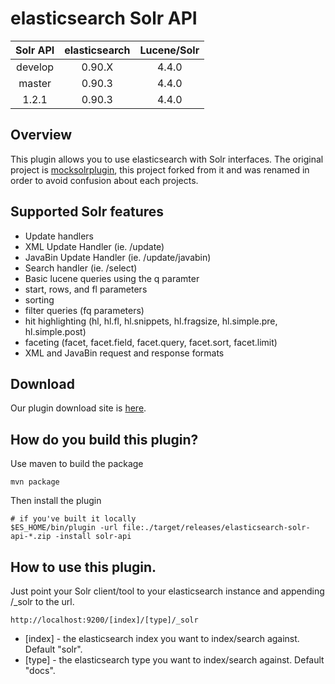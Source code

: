 # elasticsearch Solr API

| Solr API | elasticsearch | Lucene/Solr |
|:--------:|:-------------:|:-----------:|
| develop  | 0.90.X        | 4.4.0       |
| master   | 0.90.3        | 4.4.0       |
| 1.2.1    | 0.90.3        | 4.4.0       |

## Overview

This plugin allows you to use elasticsearch with Solr interfaces.
The original project is [mocksolrplugin](https://github.com/mattweber/elasticsearch-mocksolrplugin), this project forked from it and was renamed in order to avoid confusion about each projects.

## Supported Solr features

* Update handlers
 * XML Update Handler (ie. /update)
 * JavaBin Update Handler (ie. /update/javabin)
* Search handler (ie. /select)
 * Basic lucene queries using the q paramter
 * start, rows, and fl parameters
 * sorting
 * filter queries (fq parameters)
 * hit highlighting (hl, hl.fl, hl.snippets, hl.fragsize, hl.simple.pre, hl.simple.post)
 * faceting (facet, facet.field, facet.query, facet.sort, facet.limit)
* XML and JavaBin request and response formats

## Download

Our plugin download site is [here](http://maven.codelibs.org/org/codelibs/elasticsearch-solr-api/).

## How do you build this plugin?

Use maven to build the package

    mvn package

Then install the plugin

    # if you've built it locally
    $ES_HOME/bin/plugin -url file:./target/releases/elasticsearch-solr-api-*.zip -install solr-api

## How to use this plugin.

Just point your Solr client/tool to your elasticsearch instance and appending /_solr to the url.

    http://localhost:9200/[index]/[type]/_solr

* [index] - the elasticsearch index you want to index/search against. Default "solr".
* [type] - the elasticsearch type you want to index/search against. Default "docs".
